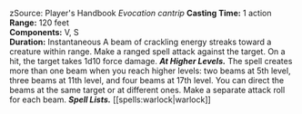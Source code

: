 zSource: Player's Handbook
*Evocation cantrip*
**Casting Time:** 1 action  
**Range:** 120 feet  
**Components:** V, S  
**Duration:** Instantaneous
A beam of crackling energy streaks toward a creature within range. Make a ranged spell attack against the target. On a hit, the target takes 1d10 force damage.
***At Higher Levels.*** The spell creates more than one beam when you reach higher levels: two beams at 5th level, three beams at 11th level, and four beams at 17th level. You can direct the beams at the same target or at different ones. Make a separate attack roll for each beam.
***Spell Lists.*** [[spells:warlock|warlock]]